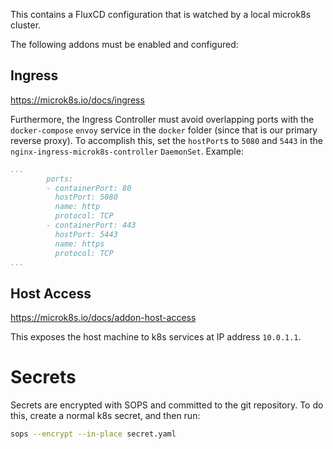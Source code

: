 This contains a FluxCD configuration that is watched by a local microk8s cluster.

The following addons must be enabled and configured:

## Ingress
https://microk8s.io/docs/ingress

Furthermore, the Ingress Controller must avoid overlapping ports with the `docker-compose` `envoy` service in the `docker` folder (since that is our primary reverse proxy). To accomplish this, set the `hostPort`s to `5080` and `5443` in the `nginx-ingress-microk8s-controller` `DaemonSet`. Example:

```yaml
...
        ports:
        - containerPort: 80
          hostPort: 5080
          name: http
          protocol: TCP
        - containerPort: 443
          hostPort: 5443
          name: https
          protocol: TCP
...
```

## Host Access
https://microk8s.io/docs/addon-host-access

This exposes the host machine to k8s services at IP address `10.0.1.1`.

# Secrets

Secrets are encrypted with SOPS and committed to the git repository. To do this, create a normal k8s secret, and then run:

```sh
sops --encrypt --in-place secret.yaml
```
